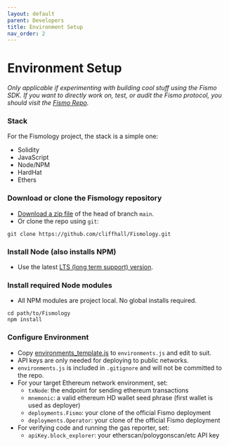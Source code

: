 ```yaml
---
layout: default
parent: Developers
title: Environment Setup
nav_order: 2
---
```

# Environment Setup
_Only applicable if experimenting with building cool stuff using the Fismo SDK. If you want to directly work on, test, or audit the Fismo protocol, you should visit the [Fismo Repo](https://github.com/cliffhall/Fismo)._

### Stack
For the Fismology project, the stack is a simple one:
* Solidity
* JavaScript
* Node/NPM
* HardHat
* Ethers

### Download or clone the Fismology repository
* [Download a zip file](https://github.com/cliffhall/Fismology/archive/refs/heads/main.zip) of the head of branch `main`.
* Or clone the repo using `git`:

```shell
git clone https://github.com/cliffhall/Fismology.git
```

### Install Node (also installs NPM)
* Use the latest [LTS (long term support) version](https://nodejs.org/en/download/).

### Install required Node modules
* All NPM modules are project local. No global installs required.

```shell
cd path/to/Fismology
npm install
```

### Configure Environment
- Copy [environments_template.js](../../environments_template.js) to `environments.js` and edit to suit.
- API keys are only needed for deploying to public networks.
- `environments.js` is included in `.gitignore` and will not be committed to the repo.
- For your target Ethereum network environment, set:
    * `txNode`: the endpoint for sending ethereum transactions
    * `mnemonic`: a valid ethereum HD wallet seed phrase (first wallet is used as deployer)
    * `deployments.Fismo`: your clone of the official Fismo deployment
    * `deployments.Operator`: your clone of the official Fismo deployment
- For verifying code and running the gas reporter, set:
    * `apiKey.block_explorer`: your etherscan/poloygonscan/etc API key